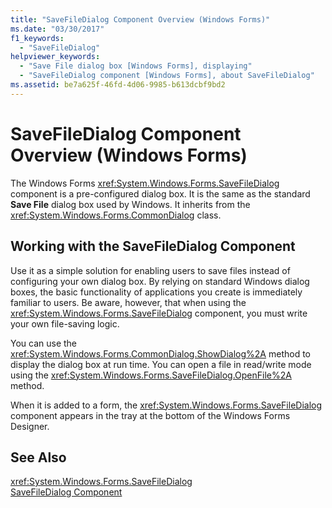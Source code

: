 ```yaml
---
title: "SaveFileDialog Component Overview (Windows Forms)"
ms.date: "03/30/2017"
f1_keywords: 
  - "SaveFileDialog"
helpviewer_keywords: 
  - "Save File dialog box [Windows Forms], displaying"
  - "SaveFileDialog component [Windows Forms], about SaveFileDialog"
ms.assetid: be7a625f-46fd-4d06-9985-b613dcbf9bd2
---
```

# SaveFileDialog Component Overview (Windows Forms)
The Windows Forms <xref:System.Windows.Forms.SaveFileDialog> component is a pre-configured dialog box. It is the same as the standard **Save File** dialog box used by Windows. It inherits from the <xref:System.Windows.Forms.CommonDialog> class.  
  
## Working with the SaveFileDialog Component  
 Use it as a simple solution for enabling users to save files instead of configuring your own dialog box. By relying on standard Windows dialog boxes, the basic functionality of applications you create is immediately familiar to users. Be aware, however, that when using the <xref:System.Windows.Forms.SaveFileDialog> component, you must write your own file-saving logic.  
  
 You can use the <xref:System.Windows.Forms.CommonDialog.ShowDialog%2A> method to display the dialog box at run time. You can open a file in read/write mode using the <xref:System.Windows.Forms.SaveFileDialog.OpenFile%2A> method.  
  
 When it is added to a form, the <xref:System.Windows.Forms.SaveFileDialog> component appears in the tray at the bottom of the Windows Forms Designer.  
  
## See Also  
 <xref:System.Windows.Forms.SaveFileDialog>  
 [SaveFileDialog Component](../../../../docs/framework/winforms/controls/savefiledialog-component-windows-forms.md)

